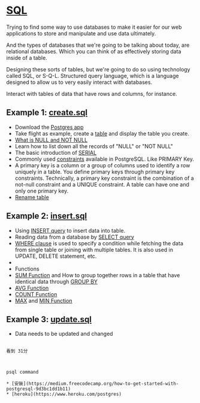 # [SQL](https://youtu.be/Eda-NmcE5mQ)


Trying to find some way to use databases to make it easier for our web applications to store and manipulate and use data ultimately.

And the types of databases that we're going to be talking about today, are relational databases. Which you can think of as effectively storing data inside of a table.

Designing these sorts of tables, but we're going to do so using technology called SQL, or S-Q-L. Structured query language, which is a language designed to allow us to very easily interact with databases.

Interact with tables of data that have rows and columns, for instance.



## Example 1: [create.sql](https://github.com/jeffrey1183/coding-notes/blob/master/My%20Practice/SQL/create.sql)
* Download the [Postgres app](https://github.com/PostgresApp/PostgresApp/releases/)
* Take flight as example, create a [table](https://www.tutorialspoint.com/postgresql/postgresql_create_table.htm) and display the table you create.
* [What is NULL and NOT NULL](https://www.tutorialspoint.com/postgresql/postgresql_null_values.htm)
 * Learn how to list down all the records of "NULL" or "NOT NULL"
* The basic introduction of [SERIAL](https://www.tutorialspoint.com/postgresql/postgresql_using_autoincrement.htm) 
* Commonly used [constraints](https://www.tutorialspoint.com/postgresql/postgresql_constraints.htm) available in PostgreSQL. Like PRIMARY Key.
* A primary key is a column or a group of columns used to identify a row uniquely in a table. You define primary keys through primary key constraints. Technically, a primary key constraint is the combination of a not-null constraint and a UNIQUE constraint. A table can have one and only one primary key.
* [Rename table](http://www.postgresqltutorial.com/postgresql-rename-table/)




## Example 2: [insert.sql](https://github.com/jeffrey1183/coding-notes/blob/master/My%20Practice/SQL/insert.sql)
* Using [INSERT query](https://www.tutorialspoint.com/postgresql/postgresql_insert_query.htm) to insert data into table. 
* Reading data from a database by [SELECT query](https://www.tutorialspoint.com/postgresql/postgresql_select_query.htm)
* [WHERE clause](https://www.tutorialspoint.com/postgresql/postgresql_where_clause.htm) is used to specify a condition while fetching the data from single table or joining with multiple tables. It is also used in UPDATE, DELETE statement, etc.
* 
* Functions
 * [SUM Function](https://www.tutorialspoint.com/postgresql/postgresql_sum_function.htm) and How to group together rows in a table that have identical data through [GROUP BY](https://www.tutorialspoint.com/postgresql/postgresql_group_by.htm)
 * [AVG Function](https://www.tutorialspoint.com/postgresql/postgresql_avg_function.htm)
 * [COUNT Function](https://www.tutorialspoint.com/postgresql/postgresql_count_function.htm)
* [MAX](https://www.tutorialspoint.com/postgresql/postgresql_max_function.htm) and [MIN Function](https://www.tutorialspoint.com/postgresql/postgresql_min_function.htm)


## Example 3: [update.sql]()
* Data needs to be updated and changed





```

看到 31分



psql command

* [安裝](https://medium.freecodecamp.org/how-to-get-started-with-postgresql-9d3bc1dd1b11)
* [heroku](https://www.heroku.com/postgres)